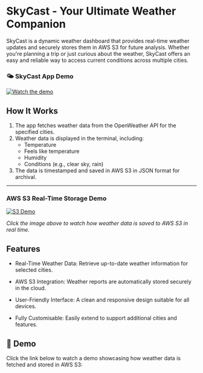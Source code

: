 # SkyCast - Your Ultimate Weather Companion

 SkyCast is a dynamic weather dashboard that provides real-time weather updates and securely stores them in AWS S3 for future analysis. Whether you're planning a trip or just curious about the weather, SkyCast offers an easy and reliable way to access current conditions across multiple cities.


 ### 🌤️ SkyCast App Demo

[![Watch the demo](src/images/video-thumbnail.png)](https://github.com/user-attachments/assets/673b94b8-063a-469b-935d-59606f632f69)

## How It Works

1. The app fetches weather data from the OpenWeather API for the specified cities.
2. Weather data is displayed in the terminal, including:
   - Temperature
   - Feels like temperature
   - Humidity
   - Conditions (e.g., clear sky, rain)
3. The data is timestamped and saved in AWS S3 in JSON format for archival.

--- 

###  AWS S3 Real-Time Storage Demo

[![S3 Demo](src/images/s3-demo-thumbnail.png)](https://github.com/user-attachments/assets/922f717a-0d29-483b-98a1-c7493d41401a)

*Click the image above to watch how weather data is saved to AWS S3 in real time.*


## Features

- Real-Time Weather Data: Retrieve up-to-date weather information for selected cities.

- AWS S3 Integration: Weather reports are automatically stored securely in the cloud.

- User-Friendly Interface: A clean and responsive design suitable for all devices.

- Fully Customisable: Easily extend to support additional cities and features.

## 🎥 Demo

Click the link below to watch a demo showcasing how weather data is fetched and stored in AWS S3:
























